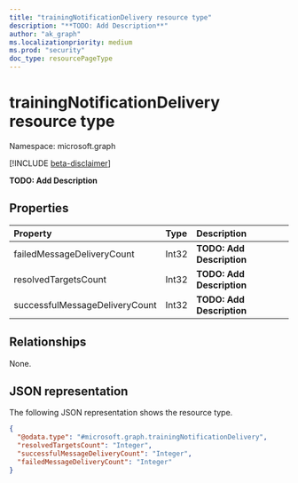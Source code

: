 ```yaml
---
title: "trainingNotificationDelivery resource type"
description: "**TODO: Add Description**"
author: "ak_graph"
ms.localizationpriority: medium
ms.prod: "security"
doc_type: resourcePageType
---
```


# trainingNotificationDelivery resource type

Namespace: microsoft.graph

[!INCLUDE [beta-disclaimer](../../includes/beta-disclaimer.md)]

**TODO: Add Description**

## Properties
|Property|Type|Description|
|:---|:---|:---|
|failedMessageDeliveryCount|Int32|**TODO: Add Description**|
|resolvedTargetsCount|Int32|**TODO: Add Description**|
|successfulMessageDeliveryCount|Int32|**TODO: Add Description**|

## Relationships
None.

## JSON representation
The following JSON representation shows the resource type.
<!-- {
  "blockType": "resource",
  "@odata.type": "microsoft.graph.trainingNotificationDelivery"
}
-->
``` json
{
  "@odata.type": "#microsoft.graph.trainingNotificationDelivery",
  "resolvedTargetsCount": "Integer",
  "successfulMessageDeliveryCount": "Integer",
  "failedMessageDeliveryCount": "Integer"
}
```

